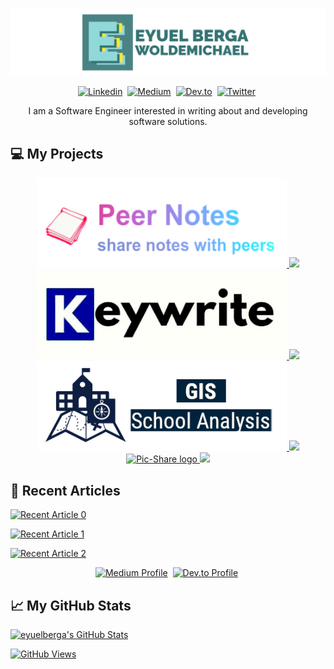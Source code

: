 [![eyuelberga](/banner.png)](https://github.com/eyuelberga)

<p align="center">
<a href="https://www.linkedin.com/in/eyuelberga/"><img src="https://img.shields.io/badge/Linkedin-3e7e7e?style=for-the-badge&logo=linkedin&logoColor=fed850" alt="Linkedin" /></a>&nbsp;
 <a href="https://medium.com/@eyuelwoldemichael"><img src="https://img.shields.io/badge/medium-3e7e7e?style=for-the-badge&logo=medium&logoColor=fed850" alt="Medium" /></a>&nbsp;
<a href="https://dev.to/eyuelberga"><img src="https://img.shields.io/badge/dev.to-3e7e7e?style=for-the-badge&logo=dev.to&logoColor=fed850" alt="Dev.to" /></a>&nbsp;
<a href="https://twitter.com/eyuelbergaw"><img src="https://img.shields.io/badge/Twitter-3e7e7e?style=for-the-badge&logo=twitter&logoColor=fed850" alt="Twitter" /></a>&nbsp;
</p>

<p align="center">I am a Software Engineer interested in writing about and developing software solutions.</p>

## :computer: My Projects



 <div align="center">
  <a href="https://github.com/eyuelberga/peernotes" >
  <img src="https://github.com/eyuelberga/peernotes/blob/main/assets/banner.png?raw=true" width="400" />
  <img src="https://github-readme-stats.vercel.app/api/pin/?username=eyuelberga&repo=peernotes&hide_border=true&icon_color=3e7e7e&title_color=3e7e7e" /> 
  </a>
  </div>
 <div align="center">
  <a href="https://github.com/eyuelberga/keywrite">
  <img  src="https://github.com/eyuelberga/keywrite/blob/main/logo/logo.png?raw=true" alt="Keywrite logo" width="400" />
  <img  src="https://github-readme-stats.vercel.app/api/pin/?username=eyuelberga&repo=keywrite&hide_border=true&icon_color=3e7e7e&title_color=3e7e7e" />
  </a>
 </div>
  <div align="center">
  <a href="https://github.com/eyuelberga/gis-school-analysis-tool">
  <img  src="https://github.com/eyuelberga/gis-school-analysis-tool/blob/master/banner.png?raw=true" alt="School Analysis logo" width="400" />
  <img  src="https://github-readme-stats.vercel.app/api/pin/?username=eyuelberga&repo=gis-school-analysis-tool&hide_border=true&icon_color=3e7e7e&title_color=3e7e7e" />
  </a>
 </div>
  <div align="center">
  <a href="https://github.com/eyuelberga/pic-share">
  <img  src="https://github.com/eyuelberga/pic-share/blob/master/img/banner.png?raw=true" alt="Pic-Share logo" width="400" />
  <img  src="https://github-readme-stats.vercel.app/api/pin/?username=eyuelberga&repo=pic-share&hide_border=true&icon_color=3e7e7e&title_color=3e7e7e" />
  </a>
 </div>

<!--
## :wrench: Languages and Tools
 -->

## :newspaper: Recent Articles
 
<a target="_blank" href="https://github-readme-medium-recent-article.vercel.app/medium/@eyuelwoldemichael/0"><img src="https://github-readme-medium-recent-article.vercel.app/medium/@eyuelwoldemichael/0" alt="Recent Article 0"> 

<a target="_blank" href="https://github-readme-medium-recent-article.vercel.app/medium/@eyuelwoldemichael/1"><img src="https://github-readme-medium-recent-article.vercel.app/medium/@eyuelwoldemichael/1" alt="Recent Article 1"> 
 
<a target="_blank" href="https://github-readme-medium-recent-article.vercel.app/medium/@eyuelwoldemichael/2"><img src="https://github-readme-medium-recent-article.vercel.app/medium/@eyuelwoldemichael/2" alt="Recent Article 2"> 
 
 <p align="center"><a href="https://medium.com/@eyuelwoldemichael"><img src="https://img.shields.io/badge/medium profile-3e7e7e?style=for-the-badge&logo=medium&logoColor=white&" alt="Medium Profile" /></a>&nbsp;
<a href="https://dev.to/eyuelberga"><img src="https://img.shields.io/badge/dev.to Profile-3e7e7e?style=for-the-badge&logo=dev.to&logoColor=white" alt="Dev.to Profile" /></a>&nbsp;</p>

## :chart_with_upwards_trend: My GitHub Stats

<a href="https://github.com/eyuelberga/eyuelberga" align="center">
  <img src="https://github-readme-stats.vercel.app/api?username=eyuelberga&show_icons=true&line_height=27&count_private=true&title_color=000000&text_color=000000&icon_color=3e7e7e&hide_border=true" alt="eyuelberga's GitHub Stats" />
</a>

[![GitHub Views](https://komarev.com/ghpvc/?username=eyuelberga&color=blue)](https://github.com/eyuelberga)
